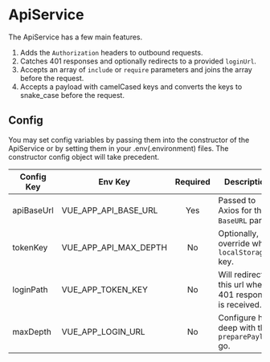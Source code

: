 # ApiService

The ApiService has a few main features.

1. Adds the `Authorization` headers to outbound requests.
2. Catches 401 responses and optionally redirects to a provided `loginUrl`.
3. Accepts an array of `include` or `require` parameters and joins the array before the request.
4. Accepts a payload with camelCased keys and converts the keys to snake_case before the request.

## Config

You may set config variables by passing them into the constructor of the ApiService or by setting them in your .env(.environment) files. The constructor config object will take precedent. 

| Config Key | Env Key | Required | Description | Default |
| --- | --- | :---: | --- | --- |
| apiBaseUrl | VUE_APP_API_BASE_URL | Yes | Passed to Axios for the `BaseURL` param. | - |
| tokenKey | VUE_APP_API_MAX_DEPTH | No | Optionally, override where `localStorage` key. | `token` |
| loginPath | VUE_APP_TOKEN_KEY | No | Will redirect to this url when a 401 response is received. | - |
| maxDepth | VUE_APP_LOGIN_URL | No | Configure how deep with the `preparePayload` go. | `3` |